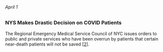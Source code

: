 ###### April 1

### NYS Makes Drastic Decision on COVID Patients

The Regional Emergency Medical Service Council of NYC issues orders to public and private services who have been overrun by patients that certain near-death patients will not be saved [[2]](https://abcnews.go.com/US/News/timeline-100-days-york-gov-andrew-cuomos-covid/story?id=71292880).  